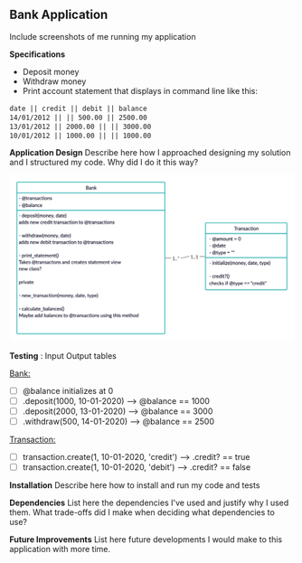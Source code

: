 Bank Application
---

Include screenshots of me running my application

**Specifications**
* Deposit money
* Withdraw money
* Print account statement that displays in command line like this:

```
date || credit || debit || balance
14/01/2012 || || 500.00 || 2500.00
13/01/2012 || 2000.00 || || 3000.00
10/01/2012 || 1000.00 || || 1000.00
```

**Application Design**
Describe here how I approached designing my solution and I structured my code. Why did I do it this way?

![Bank Diagram](/images/bank_diagram.png)

**Testing** :
Input Output tables

<ins>Bank:</ins>
- [ ] @balance initializes at 0
- [ ] .deposit(1000, 10-01-2020) --> @balance == 1000
- [ ] .deposit(2000, 13-01-2020) --> @balance == 3000
- [ ] .withdraw(500, 14-01-2020) --> @balance == 2500

<ins>Transaction:</ins>
- [ ] transaction.create(1, 10-01-2020, 'credit') --> .credit? == true
- [ ] transaction.create(1, 10-01-2020, 'debit') --> .credit? == false

**Installation**
Describe here how to install and run my code and tests

**Dependencies**
List here the dependencies I've used and justify why I used them. What trade-offs did I make when deciding what dependencies to use?

**Future Improvements**
List here future developments I would make to this application with more time.
